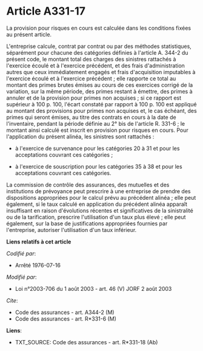 # Article A331-17

La provision pour risques en cours est calculée dans les conditions fixées au présent article.

L'entreprise calcule, contrat par contrat ou par des méthodes statistiques, séparément pour chacune des catégories définies à
l'article A. 344-2 du présent code, le montant total des charges des sinistres rattachés à l'exercice écoulé et à l'exercice
précédent, et des frais d'administration autres que ceux immédiatement engagés et frais d'acquisition imputables à l'exercice
écoulé et à l'exercice précédent ; elle rapporte ce total au montant des primes brutes émises au cours de ces exercices
corrigé de la variation, sur la même période, des primes restant à émettre, des primes à annuler et de la provision pour
primes non acquises ; si ce rapport est supérieur à 100 p. 100, l'écart constaté par rapport à 100 p. 100 est appliqué au
montant des provisions pour primes non acquises et, le cas échéant, des primes qui seront émises, au titre des contrats en
cours à la date de l'inventaire, pendant la période définie au 2° bis de l'article R. 331-6 ; le montant ainsi calculé est
inscrit en provision pour risques en cours. Pour l'application du présent alinéa, les sinistres sont rattachés :

- à l'exercice de survenance pour les catégories 20 à 31 et pour les acceptations couvrant ces catégories ;

- à l'exercice de souscription pour les catégories 35 à 38 et pour les acceptations couvrant ces catégories.

La commission de contrôle des assurances, des mutuelles et des institutions de prévoyance peut prescrire à une entreprise de
prendre des dispositions appropriées pour le calcul prévu au précédent alinéa ; elle peut également, si le taux calculé en
application du précédent alinéa apparaît insuffisant en raison d'évolutions récentes et significatives de la sinistralité ou
de la tarification, prescrire l'utilisation d'un taux plus élevé ; elle peut également, sur la base de justifications
appropriées fournies par l'entreprise, autoriser l'utilisation d'un taux inférieur.

**Liens relatifs à cet article**

_Codifié par_:

  - Arrêté 1976-07-16

_Modifié par_:

  - Loi n°2003-706 du 1 août 2003 - art. 46 (V) JORF 2 août 2003

_Cite_:

  - Code des assurances - art. A344-2 (M)
  - Code des assurances - art. R*331-6 (M)

**Liens**:

  - TXT_SOURCE: Code des assurances - art. R*331-18 (Ab)
